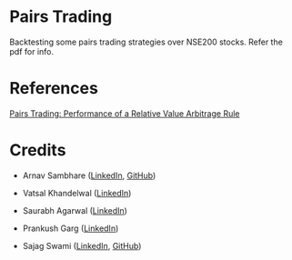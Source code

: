 # Pairs Trading
Backtesting some pairs trading strategies over NSE200 stocks. Refer the pdf for info. 

# References
[Pairs Trading: Performance of a Relative Value Arbitrage Rule](https://papers.ssrn.com/sol3/papers.cfm?abstract_id=141615)

# Credits
 
* Arnav Sambhare ([LinkedIn](https://www.linkedin.com/in/arnavsambhare/), [GitHub](https://github.com/ArnavSambhare))
  
* Vatsal Khandelwal ([LinkedIn](https://www.linkedin.com/in/vatsal-khandelwal-887924172/))
  
* Saurabh Agarwal ([LinkedIn](https://www.linkedin.com/in/saurabh-agarwal-b3b438198/))
  
* Prankush Garg ([LinkedIn](https://www.linkedin.com/in/prankush-garg-0b8b34198/))
  
* Sajag Swami ([LinkedIn](https://www.linkedin.com/in/sajag-swami-3082891a2/), [GitHub](https://github.com/SunTzunami))
